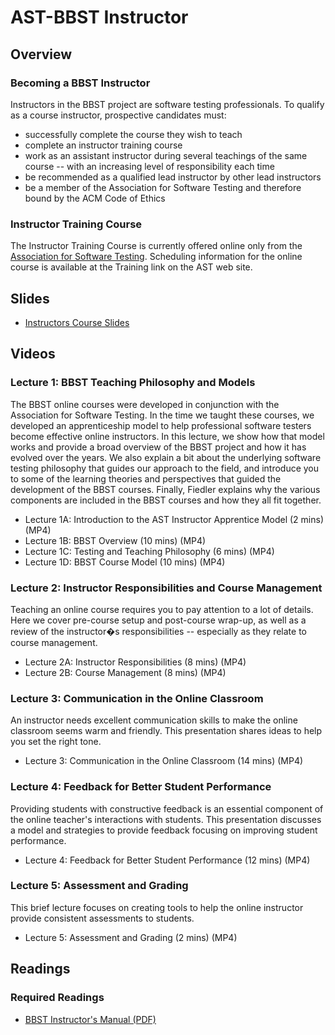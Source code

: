 # AST-BBST Instructor

## Overview

### Becoming a BBST Instructor

Instructors in the BBST project are software testing professionals. To qualify as a course instructor, prospective candidates must:

* successfully complete the course they wish to teach
* complete an instructor training course
* work as an assistant instructor during several teachings of the same course -- with an increasing level of responsibility each time
* be recommended as a qualified lead instructor by other lead instructors
* be a member of the Association for Software Testing and therefore bound by the ACM Code of Ethics

### Instructor Training Course

The Instructor Training Course is currently offered online only from the [Association for Software Testing](https://www.associationforsoftwaretesting.org/). Scheduling information for the online course is available at the Training link on the AST web site. 

## Slides
* [Instructors Course Slides](./Instructor/BBSTInstructorsManual_Sept2012.pdf)

## Videos

### Lecture 1: BBST Teaching Philosophy and Models
The BBST online courses were developed in conjunction with the Association for Software Testing. In the time we taught these courses, we developed an apprenticeship model to help professional software testers become effective online instructors. In this lecture, we show how that model works and provide a broad overview of the BBST project and how it has evolved over the years. We also explain a bit about the underlying software testing philosophy that guides our approach to the field, and introduce you to some of the learning theories and perspectives that guided the development of the BBST courses. Finally, Fiedler explains why the various components are included in the BBST courses and how they all fit together.

* Lecture 1A: Introduction to the AST Instructor Apprentice Model (2 mins) (MP4)
* Lecture 1B: BBST Overview (10 mins) (MP4)
* Lecture 1C: Testing and Teaching Philosophy (6 mins) (MP4)
* Lecture 1D: BBST Course Model (10 mins) (MP4)

### Lecture 2: Instructor Responsibilities and Course Management
Teaching an online course requires you to pay attention to a lot of details. Here we cover pre-course setup and post-course wrap-up, as well as a review of the instructor�s responsibilities -- especially as they relate to course management.

* Lecture 2A: Instructor Responsibilities (8 mins) (MP4)
* Lecture 2B: Course Management (8 mins) (MP4)

### Lecture 3: Communication in the Online Classroom
An instructor needs excellent communication skills to make the online classroom seems warm and friendly. This presentation shares ideas to help you set the right tone.

* Lecture 3: Communication in the Online Classroom (14 mins) (MP4)

### Lecture 4: Feedback for Better Student Performance
Providing students with constructive feedback is an essential component of the online teacher's interactions with students. This presentation discusses a model and strategies to provide feedback focusing on improving student performance.

* Lecture 4: Feedback for Better Student Performance (12 mins) (MP4)

### Lecture 5: Assessment and Grading
This brief lecture focuses on creating tools to help the online instructor provide consistent assessments to students.

* Lecture 5: Assessment and Grading (2 mins) (MP4)

## Readings

### Required Readings

* [BBST Instructor's Manual (PDF)](./Instructor/OnlineInstructorCourseSlides_2011.pdf)